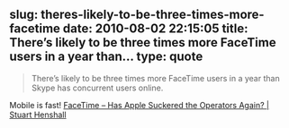 slug: theres-likely-to-be-three-times-more-facetime
date: 2010-08-02 22:15:05
title: There’s likely to be three times more FaceTime users in a year than...
type: quote
---

> There’s likely to be three times more FaceTime users in a year than Skype has concurrent users online.

Mobile is fast! [FaceTime – Has Apple Suckered the Operators Again? | Stuart Henshall](http://www.henshall.com/stuart/2010/08/01/facetime-%E2%80%93-has-apple-suckered-the-operators-again/)
